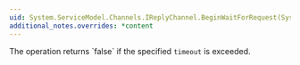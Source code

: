 ```yaml
---
uid: System.ServiceModel.Channels.IReplyChannel.BeginWaitForRequest(System.TimeSpan,System.AsyncCallback,System.Object)
additional_notes.overrides: *content
---
```


<p>The operation returns `false` if the specified <code>timeout</code> is exceeded.</p>


